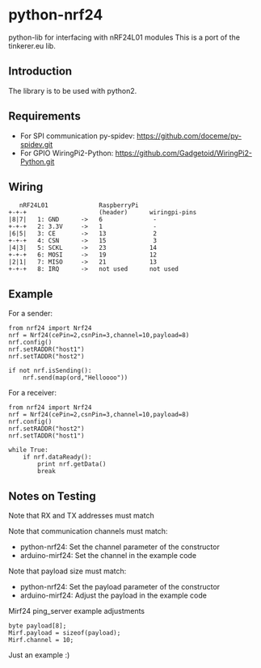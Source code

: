 python-nrf24
============

python-lib for interfacing with nRF24L01 modules
This is a port of the tinkerer.eu lib.

Introduction
------------
The library is to be used with python2.

Requirements
------------
 * For SPI communication py-spidev: https://github.com/doceme/py-spidev.git
 * For GPIO WiringPi2-Python: https://github.com/Gadgetoid/WiringPi2-Python.git

Wiring
------

	   nRF24L01              RaspberryPi
	+-+-+                    (header)      wiringpi-pins
	|8|7|	1: GND      ->   6              -
	+-+-+	2: 3.3V     ->   1              -
	|6|5|	3: CE       ->   13             2
	+-+-+	4: CSN      ->   15             3
	|4|3|	5: SCKL     ->   23            14
	+-+-+	6: MOSI     ->   19            12
	|2|1|	7: MISO     ->   21            13
	+-+-+	8: IRQ      ->   not used      not used

Example
-------
For a sender:

	from nrf24 import Nrf24
	nrf = Nrf24(cePin=2,csnPin=3,channel=10,payload=8)
	nrf.config()
	nrf.setRADDR("host1")
	nrf.setTADDR("host2")
  
	if not nrf.isSending():
		nrf.send(map(ord,"Helloooo"))
		
For a receiver:

	from nrf24 import Nrf24
	nrf = Nrf24(cePin=2,csnPin=3,channel=10,payload=8)
	nrf.config()
	nrf.setRADDR("host2")
	nrf.setTADDR("host1")
  
	while True:
		if nrf.dataReady():
			print nrf.getData()
			break

	
  
Notes on Testing 
--------------------
Note that RX and TX addresses must match
	
Note that communication channels must match:
 * python-nrf24: Set the channel parameter of the constructor
 * arduino-mirf24: Set the channel in the example code 

Note that payload size must match:
 * python-nrf24: Set the payload parameter of the constructor
 * arduino-mirf24: Adjust the payload in the example code

Mirf24 ping_server example adjustments

	byte payload[8];
  	Mirf.payload = sizeof(payload);
  	Mirf.channel = 10;
  
Just an example :)





